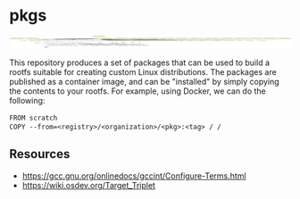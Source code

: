 # pkgs

![Dependency Diagram](/deps.svg)

This repository produces a set of packages that can be used to build a rootfs suitable for creating custom Linux distributions.
The packages are published as a container image, and can be "installed" by simply copying the contents to your rootfs.
For example, using Docker, we can do the following:

```docker
FROM scratch
COPY --from=<registry>/<organization>/<pkg>:<tag> / /
```

## Resources

- https://gcc.gnu.org/onlinedocs/gccint/Configure-Terms.html
- https://wiki.osdev.org/Target_Triplet
